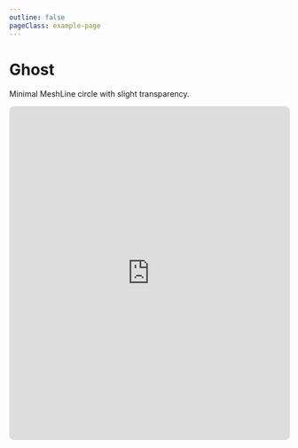 ```yaml
---
outline: false
pageClass: example-page
---
```


# Ghost

Minimal MeshLine circle with slight transparency.

<iframe src="https://meshline-demo.makio.io/examples/ghost?noUI" width="100%" height="600" style="border: 1px solid #ddd; border-radius: 8px;"></iframe>



